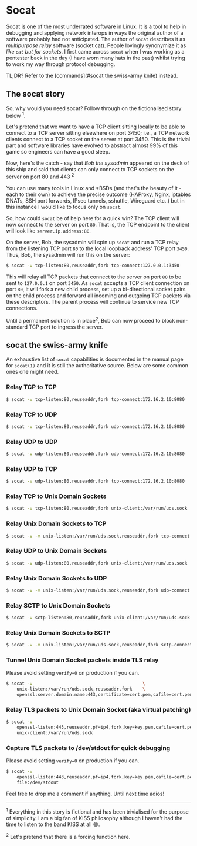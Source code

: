 # Socat

Socat is one of the most underrated software in Linux. It is a tool to help in debugging and applying network 
interops in ways the original author of a software probably had not anticipated. The author of `socat` describes it as
_multipurpose relay_ software (socket cat). People lovingly synonymize it as _like `cat` but for sockets_. I first came 
across `socat` when I was working as a pentester back in the day (I have worn many hats in the past) whilst 
trying to work my way through protocol debugging.
  
TL;DR? Refer to the [commands](#socat the swiss-army knife) instead.

## The socat story

So, why would you need socat? Follow through on the fictionalised story below <sup>1</sup>.

Let's pretend that we want to have a TCP client sitting locally to be able to connect to a TCP server sitting
elsewhere on port 3450; i.e., a TCP network clients connect to a TCP socket on the server at port 3450. 
This is the trivial part and software libraries have evolved to abstract almost 99% of this game so engineers can have
a good sleep.

Now, here's the catch - say that *Bob the sysadmin* appeared on the deck of this ship and said that clients can only connect
to TCP sockets on the server on port 80 and 443 <sup>2</sup>

You can use many tools in Linux and *BSDs (and that's the beauty of it - each to their own) to achieve the precise outcome 
(HAProxy, Nginx, iptables DNATs, SSH port forwards, IPsec tunnels, sshuttle, Wireguard etc..) but in this instance I
would like to focus only on `socat`.

So, how could `socat` be of help here for a quick win? The TCP client will now connect to the server on port `80`. 
That is, the TCP endpoint to the client will look like `server.ip.address:80`.

On the server, Bob, the sysadmin will spin up `socat` and run a TCP relay from the listening TCP port `80` to the local
loopback address' TCP port `3450`. Thus, Bob, the sysadmin will run this on the server:
```bash
$ socat -v tcp-listen:80,reuseaddr,fork tcp-connect:127.0.0.1:3450
```

This will relay all TCP packets that connect to the server on port `80` to be sent to `127.0.0.1` on port `3450`. As
`socat` accepts a TCP client connection on port `80`, it will fork a new child process, set up a bi-directional socket
pairs on the child process and forward all incoming and outgoing TCP packets via these descriptors. The parent process will
continue to service new TCP connections.

Until a permanent solution is in place<sup>2</sup>, Bob can now proceed to block non-standard TCP port to ingress the
server.

## socat the swiss-army knife

An exhaustive list of `socat` capabilities is documented in the manual page for `socat(1)` and it is 
still the authoritative source. Below are some common ones one might need.

### Relay TCP to TCP
```bash
$ socat -v tcp-listen:80,reuseaddr,fork tcp-connect:172.16.2.10:8080
```

### Relay TCP to UDP
```bash
$ socat -v tcp-listen:80,reuseaddr,fork udp-connect:172.16.2.10:8080
```

### Relay UDP to UDP
```bash
$ socat -v udp-listen:80,reuseaddr,fork udp-connect:172.16.2.10:8080
```

### Relay UDP to TCP
```bash
$ socat -v udp-listen:80,reuseaddr,fork tcp-connect:172.16.2.10:8080
```

### Relay TCP to Unix Domain Sockets
```bash
$ socat -v tcp-listen:80,reuseaddr,fork unix-client:/var/run/uds.sock
```

### Relay Unix Domain Sockets to TCP
```bash
$ socat -v -v unix-listen:/var/run/uds.sock,reuseaddr,fork tcp-connect:172.16.2.10:80
```

### Relay UDP to Unix Domain Sockets
```bash
$ socat -v udp-listen:80,reuseaddr,fork unix-client:/var/run/uds.sock
```

### Relay Unix Domain Sockets to UDP
```bash
$ socat -v -v unix-listen:/var/run/uds.sock,reuseaddr,fork udp-connect:172.16.2.10:80
```

### Relay SCTP to Unix Domain Sockets
```bash
$ socat -v sctp-listen:80,reuseaddr,fork unix-client:/var/run/uds.sock
```

### Relay Unix Domain Sockets to SCTP
```bash
$ socat -v -v unix-listen:/var/run/uds.sock,reuseaddr,fork sctp-connect:172.16.2.10:80
```

### Tunnel Unix Domain Socket packets inside TLS relay
Please avoid setting `verify=0` on production if you can.
```bash
$ socat -v                                          \
    unix-listen:/var/run/uds.sock,reuseaddr,fork    \
    openssl:server.domain.name:443,certificate=cert.pem,cafile=cert.pem,verify=1,key=key.pem,commonname=server.domain.name
```

### Relay TLS packets to Unix Domain Socket (aka virtual patching)
```bash
$ socat -v                                                                                             \
    openssl-listen:443,reuseaddr,pf=ip4,fork,key=key.pem,cafile=cert.pem,cert=cert.pem,method=TLS1.2   \
    unix-client:/var/run/uds.sock
```

### Capture TLS packets to /dev/stdout for quick debugging
Please avoid setting `verify=0` on production if you can.
```bash
$ socat -v                                                                                       				\
    openssl-listen:443,reuseaddr,pf=ip4,fork,key=key.pem,cafile=cert.pem,cert=cert.pem,verify=0,commonname=server.domain.name	\
    file:/dev/stdout
```

Feel free to drop me a comment if anything. Until next time adios!

---

<sup>1</sup> Everything in this story is fictional and has been trivialised for the purpose of simplicity. I am a big
fan of KISS philosophy although I haven't had the time to listen to the band KISS at all :smile:.

<sup>2</sup> Let's pretend that there is a forcing function here.
